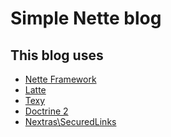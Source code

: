 Simple Nette blog
====================================

This blog uses
------------------------
- [Nette Framework](http://nette.org/en/)
- [Latte](http://latte.nette.org/en/)
- [Texy](http://texy.info/en/)
- [Doctrine 2](http://www.doctrine-project.org/)
- [Nextras\SecuredLinks](https://github.com/nextras/secured-links)
